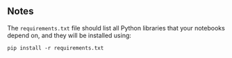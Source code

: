 ## Notes
The `requirements.txt` file should list all Python libraries that your notebooks
depend on, and they will be installed using:

```
pip install -r requirements.txt
```

